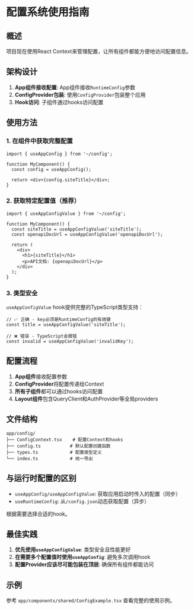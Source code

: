 # 配置系统使用指南

## 概述

项目现在使用React Context来管理配置，让所有组件都能方便地访问配置信息。

## 架构设计

1. **App组件接收配置**: App组件接收`RuntimeConfig`参数
2. **ConfigProvider包装**: 使用`ConfigProvider`包装整个应用
3. **Hook访问**: 子组件通过hooks访问配置

## 使用方法

### 1. 在组件中获取完整配置

```tsx
import { useAppConfig } from '~/config';

function MyComponent() {
  const config = useAppConfig();
  
  return <div>{config.siteTitle}</div>;
}
```

### 2. 获取特定配置值（推荐）

```tsx
import { useAppConfigValue } from '~/config';

function MyComponent() {
  const siteTitle = useAppConfigValue('siteTitle');
  const openapiDocUrl = useAppConfigValue('openapiDocUrl');
  
  return (
    <div>
      <h1>{siteTitle}</h1>
      <p>API文档: {openapiDocUrl}</p>
    </div>
  );
}
```

### 3. 类型安全

`useAppConfigValue` hook提供完整的TypeScript类型支持：

```tsx
// ✅ 正确 - key必须是RuntimeConfig的有效键
const title = useAppConfigValue('siteTitle');

// ❌ 错误 - TypeScript会报错
const invalid = useAppConfigValue('invalidKey');
```

## 配置流程

1. **App组件**接收配置参数
2. **ConfigProvider**将配置传递给Context
3. **所有子组件**都可以通过hooks访问配置
4. **Layout组件**包含QueryClient和AuthProvider等全局providers

## 文件结构

```
app/config/
├── ConfigContext.tsx    # 配置Context和hooks
├── config.ts           # 默认配置创建函数
├── types.ts            # 配置类型定义
└── index.ts            # 统一导出
```

## 与运行时配置的区别

- `useAppConfig/useAppConfigValue`: 获取应用启动时传入的配置（同步）
- `useRuntimeConfig`: 从`/config.json`动态获取配置（异步）

根据需要选择合适的hook。

## 最佳实践

1. **优先使用`useAppConfigValue`**: 类型安全且性能更好
2. **在需要多个配置值时使用`useAppConfig`**: 避免多次调用hook
3. **配置Provider应该尽可能包装在顶层**: 确保所有组件都能访问

## 示例

参考 `app/components/shared/ConfigExample.tsx` 查看完整的使用示例。
